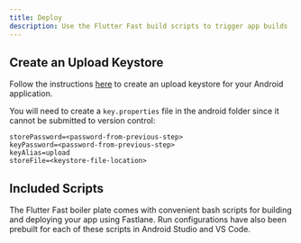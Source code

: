 ```yaml
---
title: Deploy
description: Use the Flutter Fast build scripts to trigger app builds
---
```


## Create an Upload Keystore
Follow the instructions [here](https://docs.flutter.dev/deployment/android#signing-the-app) to create an upload keystore for your Android application.

You will need to create a `key.properties` file in the android folder since it cannot be submitted to version control:

```
storePassword=<password-from-previous-step>
keyPassword=<password-from-previous-step>
keyAlias=upload
storeFile=<keystore-file-location>
```

## Included Scripts
The Flutter Fast boiler plate comes with convenient bash scripts for building and deploying your app using Fastlane. Run configurations have also been prebuilt for each of these scripts in Android Studio and VS Code.

